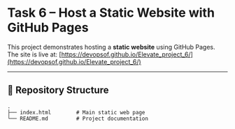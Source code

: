 # Task 6 – Host a Static Website with GitHub Pages

This project demonstrates hosting a **static website** using GitHub Pages.  
The site is live at: [https://devopsof.github.io/Elevate_project_6/](https://devopsof.github.io/Elevate_project_6/)

---

## 📂 Repository Structure
```text
.
├── index.html        # Main static web page
└── README.md         # Project documentation
